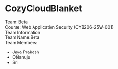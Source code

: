 # CozyCloudBlanket 
Team: Beta  
Course: Web Application Security (CYB206-25W-001)  
Team Information  
Team Name:Beta  
Team Members:
  - Jaya Prakash  
  - Obianuju  
  - Sri
